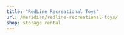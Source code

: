 ```yaml
---
title: "RedLine Recreational Toys"
url: /meridian/redline-recreational-toys/
shop: storage rental
---
```

